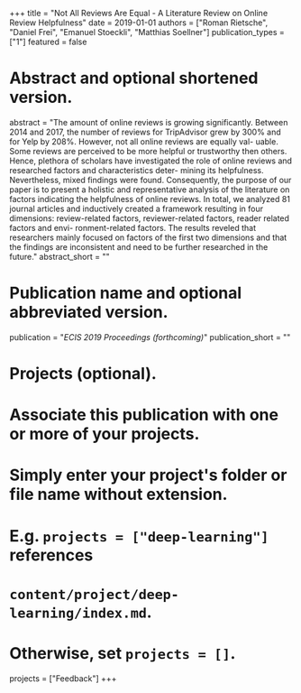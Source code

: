 +++
title = "Not All Reviews Are Equal - A Literature Review on Online Review Helpfulness"
date = 2019-01-01
authors = ["Roman Rietsche", "Daniel Frei", "Emanuel Stoeckli", "Matthias Soellner"]
publication_types = ["1"]
featured = false

# Abstract and optional shortened version.
abstract = "The amount of online reviews is growing significantly. Between 2014 and 2017, the number of reviews for TripAdvisor grew by 300% and for Yelp by 208%. However, not all online reviews are equally val- uable. Some reviews are perceived to be more helpful or trustworthy then others. Hence, plethora of scholars have investigated the role of online reviews and researched factors and characteristics deter- mining its helpfulness. Nevertheless, mixed findings were found. Consequently, the purpose of our paper is to present a holistic and representative analysis of the literature on factors indicating the helpfulness of online reviews. In total, we analyzed 81 journal articles and inductively created a framework resulting in four dimensions: review-related factors, reviewer-related factors, reader related factors and envi- ronment-related factors. The results reveled that researchers mainly focused on factors of the first two dimensions and that the findings are inconsistent and need to be further researched in the future."
abstract_short = ""

# Publication name and optional abbreviated version.
publication = "*ECIS 2019 Proceedings (forthcoming)*"
publication_short = ""

# Projects (optional).
#   Associate this publication with one or more of your projects.
#   Simply enter your project's folder or file name without extension.
#   E.g. `projects = ["deep-learning"]` references
#   `content/project/deep-learning/index.md`.
#   Otherwise, set `projects = []`.
projects = ["Feedback"]
+++

